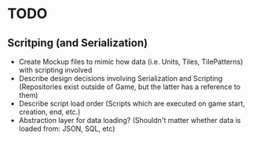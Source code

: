 # TODO

## Scritping (and Serialization)

- Create Mockup files to mimic how data (i.e. Units, Tiles, TilePatterns) with scripting involved
- Describe design decisions involving Serialization and Scripting (Repositories exist outside of Game, but the latter has a reference to them)
- Describe script load order (Scripts which are executed on game start, creation, end, etc.)
- Abstraction layer for data loading? (Shouldn't matter whether data is loaded from: JSON, SQL, etc)